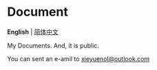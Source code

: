 # Document

**English** | [简体中文](</README_cn.md>)

My Documents. And, it is public.

You can sent an e-amil to [xieyuenol@outlook.com](<mailto:xieyuenol@outlook.com> "And you can click it to sent to me")

